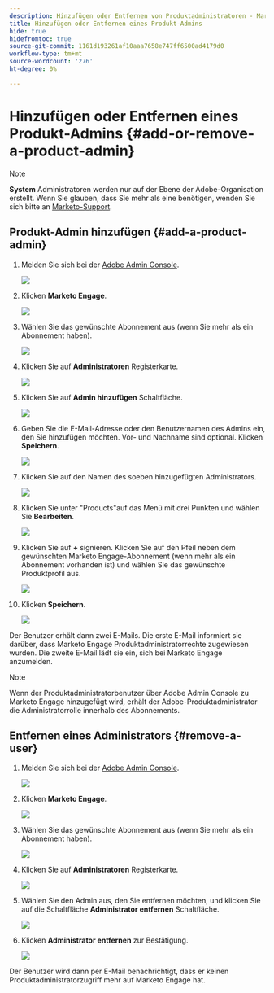 ```yaml
---
description: Hinzufügen oder Entfernen von Produktadministratoren - Marketo-Dokumente - Produktdokumentation
title: Hinzufügen oder Entfernen eines Produkt-Admins
hide: true
hidefromtoc: true
source-git-commit: 1161d193261af10aaa7658e747ff6500ad4179d0
workflow-type: tm+mt
source-wordcount: '276'
ht-degree: 0%

---
```


# Hinzufügen oder Entfernen eines Produkt-Admins {#add-or-remove-a-product-admin}

>[!NOTE]
>
>**System** Administratoren werden nur auf der Ebene der Adobe-Organisation erstellt. Wenn Sie glauben, dass Sie mehr als eine benötigen, wenden Sie sich bitte an [Marketo-Support](https://nation.marketo.com/t5/support/ct-p/Support).

## Produkt-Admin hinzufügen {#add-a-product-admin}

1. Melden Sie sich bei der [Adobe Admin Console](https://adminconsole.adobe.com/).

   ![](assets/add-or-remove-a-product-admin-1.png)

1. Klicken **Marketo Engage**.

   ![](assets/add-or-remove-a-product-admin-2.png)

1. Wählen Sie das gewünschte Abonnement aus (wenn Sie mehr als ein Abonnement haben).

   ![](assets/add-or-remove-a-product-admin-3.png)

1. Klicken Sie auf **Administratoren** Registerkarte.

   ![](assets/add-or-remove-a-product-admin-4.png)

1. Klicken Sie auf **Admin hinzufügen** Schaltfläche.

   ![](assets/add-or-remove-a-product-admin-5.png)

1. Geben Sie die E-Mail-Adresse oder den Benutzernamen des Admins ein, den Sie hinzufügen möchten. Vor- und Nachname sind optional. Klicken **Speichern**.

   ![](assets/add-or-remove-a-product-admin-6.png)

1. Klicken Sie auf den Namen des soeben hinzugefügten Administrators.

   ![](assets/add-or-remove-a-product-admin-7.png)

1. Klicken Sie unter &quot;Products&quot;auf das Menü mit drei Punkten und wählen Sie **Bearbeiten**.

   ![](assets/add-or-remove-a-product-admin-8.png)

1. Klicken Sie auf **+** signieren. Klicken Sie auf den Pfeil neben dem gewünschten Marketo Engage-Abonnement (wenn mehr als ein Abonnement vorhanden ist) und wählen Sie das gewünschte Produktprofil aus.

   ![](assets/add-or-remove-a-product-admin-9.png)

1. Klicken **Speichern**.

   ![](assets/add-or-remove-a-product-admin-10.png)

Der Benutzer erhält dann zwei E-Mails. Die erste E-Mail informiert sie darüber, dass Marketo Engage Produktadministratorrechte zugewiesen wurden. Die zweite E-Mail lädt sie ein, sich bei Marketo Engage anzumelden.

>[!NOTE]
>
>Wenn der Produktadministratorbenutzer über Adobe Admin Console zu Marketo Engage hinzugefügt wird, erhält der Adobe-Produktadministrator die Administratorrolle innerhalb des Abonnements.

## Entfernen eines Administrators {#remove-a-user}

1. Melden Sie sich bei der [Adobe Admin Console](https://adminconsole.adobe.com/).

   ![](assets/add-or-remove-a-product-admin-11.png)

1. Klicken **Marketo Engage**.

   ![](assets/add-or-remove-a-product-admin-12.png)

1. Wählen Sie das gewünschte Abonnement aus (wenn Sie mehr als ein Abonnement haben).

   ![](assets/add-or-remove-a-product-admin-13.png)

1. Klicken Sie auf **Administratoren** Registerkarte.

   ![](assets/add-or-remove-a-product-admin-14.png)

1. Wählen Sie den Admin aus, den Sie entfernen möchten, und klicken Sie auf die Schaltfläche **Administrator entfernen** Schaltfläche.

   ![](assets/add-or-remove-a-product-admin-15.png)

1. Klicken **Administrator entfernen** zur Bestätigung.

   ![](assets/add-or-remove-a-product-admin-16.png)

Der Benutzer wird dann per E-Mail benachrichtigt, dass er keinen Produktadministratorzugriff mehr auf Marketo Engage hat.
